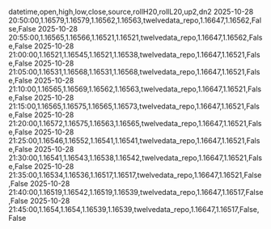 datetime,open,high,low,close,source,rollH20,rollL20,up2,dn2
2025-10-28 20:50:00,1.16579,1.16579,1.16562,1.16563,twelvedata_repo,1.16647,1.16562,False,False
2025-10-28 20:55:00,1.16565,1.16566,1.16521,1.16521,twelvedata_repo,1.16647,1.16562,False,False
2025-10-28 21:00:00,1.16521,1.16545,1.16521,1.16538,twelvedata_repo,1.16647,1.16521,False,False
2025-10-28 21:05:00,1.16531,1.16568,1.16531,1.16568,twelvedata_repo,1.16647,1.16521,False,False
2025-10-28 21:10:00,1.16565,1.16569,1.16562,1.16563,twelvedata_repo,1.16647,1.16521,False,False
2025-10-28 21:15:00,1.16565,1.16575,1.16565,1.16573,twelvedata_repo,1.16647,1.16521,False,False
2025-10-28 21:20:00,1.16572,1.16575,1.16563,1.16565,twelvedata_repo,1.16647,1.16521,False,False
2025-10-28 21:25:00,1.16546,1.16552,1.16541,1.16541,twelvedata_repo,1.16647,1.16521,False,False
2025-10-28 21:30:00,1.16541,1.16543,1.16538,1.16542,twelvedata_repo,1.16647,1.16521,False,False
2025-10-28 21:35:00,1.16534,1.16536,1.16517,1.16517,twelvedata_repo,1.16647,1.16521,False,False
2025-10-28 21:40:00,1.16519,1.16542,1.16519,1.16539,twelvedata_repo,1.16647,1.16517,False,False
2025-10-28 21:45:00,1.1654,1.1654,1.16539,1.16539,twelvedata_repo,1.16647,1.16517,False,False
